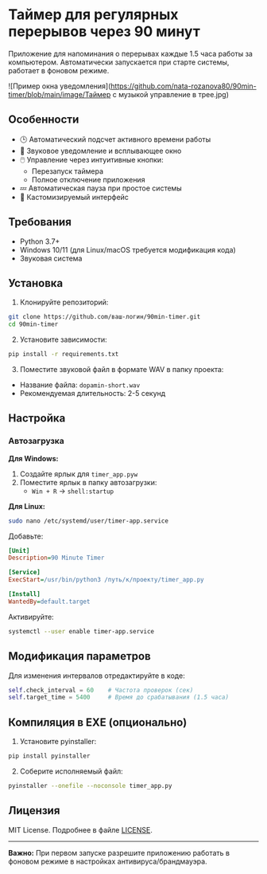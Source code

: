# Таймер для регулярных перерывов через 90 минут

Приложение для напоминания о перерывах каждые 1.5 часа работы за компьютером. 
Автоматически запускается при старте системы, работает в фоновом режиме.

![Пример окна уведомления](https://github.com/nata-rozanova80/90min-timer/blob/main/image/Таймер с музыкой управление в трее.jpg)




## Особенности

- 🕒 Автоматический подсчет активного времени работы
- 🔔 Звуковое уведомление и всплывающее окно
- 🖱️ Управление через интуитивные кнопки:
  - Перезапуск таймера
  - Полное отключение приложения
- 💤 Автоматическая пауза при простое системы
- 🎨 Кастомизируемый интерфейс

## Требования

- Python 3.7+
- Windows 10/11 (для Linux/macOS требуется модификация кода)
- Звуковая система

## Установка

1. Клонируйте репозиторий:
```bash
git clone https://github.com/ваш-логин/90min-timer.git
cd 90min-timer
```

2. Установите зависимости:
```bash
pip install -r requirements.txt
```

3. Поместите звуковой файл в формате WAV в папку проекта:
- Название файла: `dopamin-short.wav`
- Рекомендуемая длительность: 2-5 секунд

## Настройка

### Автозагрузка
**Для Windows:**
1. Создайте ярлык для `timer_app.pyw`
2. Поместите ярлык в папку автозагрузки:
   - `Win + R` → `shell:startup`

**Для Linux:**
```bash
sudo nano /etc/systemd/user/timer-app.service
```
Добавьте:
```ini
[Unit]
Description=90 Minute Timer

[Service]
ExecStart=/usr/bin/python3 /путь/к/проекту/timer_app.py

[Install]
WantedBy=default.target
```
Активируйте:
```bash
systemctl --user enable timer-app.service
```

## Модификация параметров

Для изменения интервалов отредактируйте в коде:
```python
self.check_interval = 60    # Частота проверок (сек)
self.target_time = 5400     # Время до срабатывания (1.5 часа)
```

## Компиляция в EXE (опционально)

1. Установите pyinstaller:
```bash
pip install pyinstaller
```

2. Соберите исполняемый файл:
```bash
pyinstaller --onefile --noconsole timer_app.py
```

## Лицензия

MIT License. Подробнее в файле [LICENSE](LICENSE).

---
**Важно:** При первом запуске разрешите приложению работать в фоновом режиме в настройках антивируса/брандмауэра.
```


